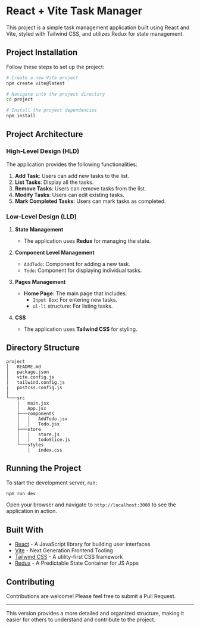 # React + Vite Task Manager

This project is a simple task management application built using React and Vite, styled with Tailwind CSS, and utilizes Redux for state management.

## Project Installation

Follow these steps to set up the project:

```bash
# Create a new Vite project
npm create vite@latest

# Navigate into the project directory
cd project

# Install the project dependencies
npm install
```

## Project Architecture

### High-Level Design (HLD)

The application provides the following functionalities:

1. **Add Task**: Users can add new tasks to the list.
2. **List Tasks**: Display all the tasks.
3. **Remove Tasks**: Users can remove tasks from the list.
4. **Modify Tasks**: Users can edit existing tasks.
5. **Mark Completed Tasks**: Users can mark tasks as completed.

### Low-Level Design (LLD)

1. **State Management**
    - The application uses **Redux** for managing the state.

2. **Component Level Management**
    - `AddTodo`: Component for adding a new task.
    - `Todo`: Component for displaying individual tasks.

3. **Pages Management**
    - **Home Page**: The main page that includes:
        - `Input Box`: For entering new tasks.
        - `ul-li` structure: For listing tasks.

4. **CSS**
    - The application uses **Tailwind CSS** for styling.

## Directory Structure

```
project
│   README.md
│   package.json
│   vite.config.js
|   tailwind.config.js
|   postcss.config.js
│
└───src
    │   main.jsx
    │   App.jsx
    ├───components
    │   │   AddTodo.jsx
    │   │   Todo.jsx
    ├───store
    │   │   store.js
    │   │   todoSlice.js
    └───styles
        │   index.css
```

## Running the Project

To start the development server, run:

```bash
npm run dev
```

Open your browser and navigate to `http://localhost:3000` to see the application in action.

## Built With

- [React](https://reactjs.org/) - A JavaScript library for building user interfaces
- [Vite](https://vitejs.dev/) - Next Generation Frontend Tooling
- [Tailwind CSS](https://tailwindcss.com/) - A utility-first CSS framework
- [Redux](https://redux.js.org/) - A Predictable State Container for JS Apps

## Contributing

Contributions are welcome! Please feel free to submit a Pull Request.

---

This version provides a more detailed and organized structure, making it easier for others to understand and contribute to the project.